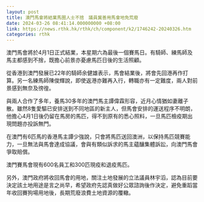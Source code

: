 ```yaml
---
layout: post
title: 澳門馬會將結業馬圈人士不捨　議員冀善用馬會地免荒廢
date: 2024-03-26 08:41:14.000000000 +08:00
link: https://news.rthk.hk/rthk/ch/component/k2/1746242-20240326.htm
categories: rthk
---
```


澳門馬會將於4月1日正式結業，本星期六為最後一個賽馬日。有騎師、練馬師及馬主都感到不捨，既擔心前景亦憂慮馬匹日後的生活照顧。

從香港到澳門發展已22年的騎師余健雄表示，馬會結業後，將會先回港再作打算。另一名練馬師陳俊輝說，即使返港亦難再入行，轉職亦有一定難度，兩人對前景感到無奈及徬徨。

與兩人合作了多年，養馬30多年的澳門馬主譚偉霖形容，近月心情猶如妻離子散。雖然8隻愛驅已安排送到不同地區的新主人，但馬會安排的運送程序不明朗，他擔心4月1日後仍留在馬房的馬匹，得不到原有的悉心照料，一旦馬匹檢疫期出現問題亦投訴無門。

在澳門有6匹馬的香港馬主譚少強說，只會將馬匹送回澳洲，以保持馬匹競賽能力，一旦無法與馬會達成協議，會與有類似訴求的馬主藴釀集體訴訟，向澳門馬會爭取賠償。

澳門賽馬會現有600名員工和300匹現疫和退疫馬匹。

另外，澳門政府將收回馬會的用地，關注土地發展的立法議員林宇滔，認為目前要決定該土地用途是言之尚早，希望政府先認真做好公眾諮詢後作決定，避免重蹈當年收回賽狗場用地後，長期荒廢浪費土地資源的覆轍。
